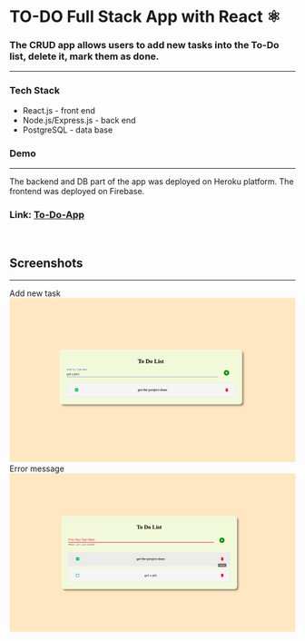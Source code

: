 # TO-DO Full Stack App with React ⚛️

### The CRUD app allows users to add new tasks into the To-Do list, delete it, mark them as done.
---
### Tech Stack
* React.js - front end
* Node.js/Express.js - back end
* PostgreSQL - data base

### Demo
---
 The backend and DB part of the app was deployed on Heroku platform. The frontend was deployed on Firebase.
 <br>
 ### Link: [To-Do-App](https://todoapp-7969c.web.app/)

<br>

## Screenshots
---
Add new task
![main](/client/public/main.png)
Error message
![error](/client/public/error.png)